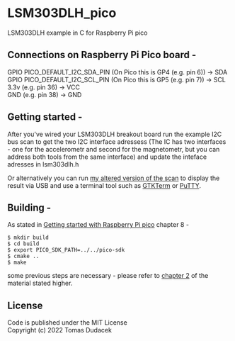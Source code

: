 # LSM303DLH_pico
LSM303DLH example in C for Raspberry Pi pico

## Connections on Raspberry Pi Pico board - 

GPIO PICO_DEFAULT_I2C_SDA_PIN (On Pico this is GP4 (e.g. pin 6)) -> SDA <br />
GPIO PICO_DEFAULT_I2C_SCL_PIN (On Pico this is GP5 (e.g. pin 7)) -> SCL <br />
3.3v (e.g. pin 36) -> VCC <br />
GND (e.g. pin 38)  -> GND <br />

## Getting started -

After you've wired your LSM303DLH breakout board run the example 
I2C bus scan to get the two I2C interface adressess
(The IC has two interfaces - one for the accelerometr and second for 
the magnetometr, but you can address both tools from the same interface)
and update the inteface adresses in lsm303dlh.h

Or alternatively you can run [my altered version of the scan]()
to display the result via USB and use a terminal tool such as [GTKTerm](https://sourceforge.net/projects/gtkterm/) or [PuTTY](https://www.putty.org/).

## Building - 

As stated in [Getting started with Raspberry Pi pico](https://datasheets.raspberrypi.com/pico/getting-started-with-pico.pdf#%5B%7B%22num%22%3A33%2C%22gen%22%3A0%7D%2C%7B%22name%22%3A%22XYZ%22%7D%2C115%2C841.89%2Cnull%5D)
chapter 8 - 

```
$ mkdir build
$ cd build
$ export PICO_SDK_PATH=../../pico-sdk
$ cmake ..
$ make
```
some previous steps are necessary - please refer to [chapter 2](https://datasheets.raspberrypi.com/pico/getting-started-with-pico.pdf#%5B%7B%22num%22%3A9%2C%22gen%22%3A0%7D%2C%7B%22name%22%3A%22XYZ%22%7D%2C115%2C841.89%2Cnull%5D)
of the material stated higher.

## License
Code is published under the MIT License <br />
Copyright (c) 2022 Tomas Dudacek

